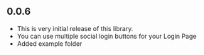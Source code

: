 ## 0.0.6

* This is very initial release of this library.
* You can use multiple social login buttons for your Login Page
* Added example folder
